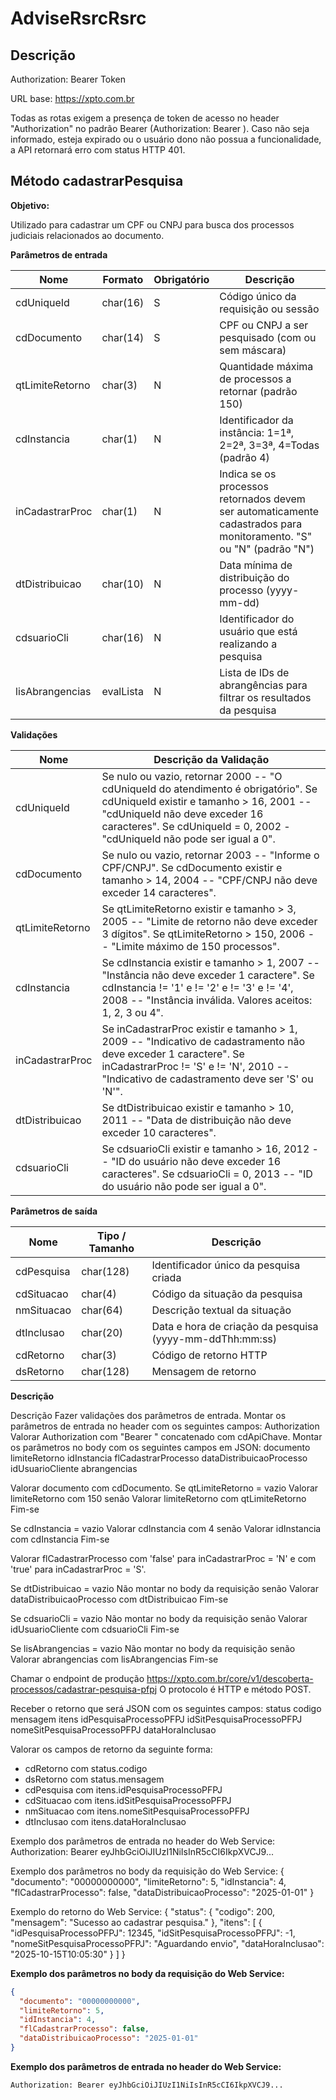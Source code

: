 # AdviseRsrcRsrc

## Descrição

Authorization: Bearer Token

URL base: https://xpto.com.br

Todas as rotas exigem a presença de token de acesso no header "Authorization" no padrão Bearer (Authorization: Bearer <token>). Caso não seja informado, esteja expirado ou o usuário dono não possua a funcionalidade, a API retornará erro com status HTTP 401.

## Método cadastrarPesquisa

**Objetivo:**

Utilizado para cadastrar um CPF ou CNPJ para busca dos processos judiciais relacionados ao documento.

**Parâmetros de entrada**

| Nome | Formato | Obrigatório | Descrição |
|------|---------|-------------|------------|
| cdUniqueId | char(16) | S | Código único da requisição ou sessão |
| cdDocumento | char(14) | S | CPF ou CNPJ a ser pesquisado (com ou sem máscara) |
| qtLimiteRetorno | char(3) | N | Quantidade máxima de processos a retornar (padrão 150) |
| cdInstancia | char(1) | N | Identificador da instância: 1=1ª, 2=2ª, 3=3ª, 4=Todas (padrão 4) |
| inCadastrarProc | char(1) | N | Indica se os processos retornados devem ser automaticamente cadastrados para monitoramento. "S" ou "N" (padrão "N") |
| dtDistribuicao | char(10) | N | Data mínima de distribuição do processo (yyyy-mm-dd) |
| cdsuarioCli | char(16) | N | Identificador do usuário que está realizando a pesquisa |
| lisAbrangencias | evalLista | N | Lista de IDs de abrangências para filtrar os resultados da pesquisa |

**Validações**

| Nome | Descrição da Validação |
|------|------------------------|
| cdUniqueId | Se nulo ou vazio, retornar 2000 -- "O cdUniqueId do atendimento é obrigatório". Se cdUniqueId existir e tamanho > 16, 2001 -- "cdUniqueId não deve exceder 16 caracteres". Se cdUniqueId = 0, 2002 - "cdUniqueId não pode ser igual a 0". |
| cdDocumento | Se nulo ou vazio, retornar 2003 -- "Informe o CPF/CNPJ". Se cdDocumento existir e tamanho > 14, 2004 -- "CPF/CNPJ não deve exceder 14 caracteres". |
| qtLimiteRetorno | Se qtLimiteRetorno existir e tamanho > 3, 2005 -- "Limite de retorno não deve exceder 3 dígitos". Se qtLimiteRetorno > 150, 2006 -- "Limite máximo de 150 processos". |
| cdInstancia | Se cdInstancia existir e tamanho > 1, 2007 -- "Instância não deve exceder 1 caractere". Se cdInstancia != '1' e != '2' e != '3' e != '4', 2008 -- "Instância inválida. Valores aceitos: 1, 2, 3 ou 4". |
| inCadastrarProc | Se inCadastrarProc existir e tamanho > 1, 2009 -- "Indicativo de cadastramento não deve exceder 1 caractere". Se inCadastrarProc != 'S' e != 'N', 2010 -- "Indicativo de cadastramento deve ser 'S' ou 'N'". |
| dtDistribuicao | Se dtDistribuicao existir e tamanho > 10, 2011 -- "Data de distribuição não deve exceder 10 caracteres". |
| cdsuarioCli | Se cdsuarioCli existir e tamanho > 16, 2012 -- "ID do usuário não deve exceder 16 caracteres". Se cdsuarioCli = 0, 2013 -- "ID do usuário não pode ser igual a 0". |

**Parâmetros de saída**

| Nome | Tipo / Tamanho | Descrição |
|------|----------------|------------|
| cdPesquisa | char(128) | Identificador único da pesquisa criada |
| cdSituacao | char(4) | Código da situação da pesquisa |
| nmSituacao | char(64) | Descrição textual da situação |
| dtInclusao | char(20) | Data e hora de criação da pesquisa (yyyy-mm-ddThh:mm:ss) |
| cdRetorno | char(3) | Código de retorno HTTP |
| dsRetorno | char(128) | Mensagem de retorno |

**Descrição**

Descrição
Fazer validações dos parâmetros de entrada.
Montar os parâmetros de entrada no header com os seguintes campos:
Authorization
Valorar Authorization com "Bearer " concatenado com cdApiChave.
Montar os parâmetros no body com os seguintes campos em JSON:
documento
limiteRetorno
idInstancia
flCadastrarProcesso
dataDistribuicaoProcesso
idUsuarioCliente
abrangencias

Valorar documento com cdDocumento.
Se qtLimiteRetorno = vazio
    Valorar limiteRetorno com 150
senão
    Valorar limiteRetorno com qtLimiteRetorno
Fim-se

Se cdInstancia = vazio
    Valorar cdInstancia com 4
senão
    Valorar idInstancia com cdInstancia
Fim-se

Valorar flCadastrarProcesso com 'false' para inCadastrarProc = 'N' e com 'true' para inCadastrarProc = 'S'.

Se dtDistribuicao = vazio
    Não montar no body da requisição
senão
    Valorar dataDistribuicaoProcesso com dtDistribuicao
Fim-se

Se cdsuarioCli = vazio
    Não montar no body da requisição
senão
    Valorar idUsuarioCliente com cdsuarioCli
Fim-se

Se lisAbrangencias = vazio
    Não montar no body da requisição
senão
    Valorar abrangencias com lisAbrangencias
Fim-se

Chamar o endpoint de produção https://xpto.com.br/core/v1/descoberta-processos/cadastrar-pesquisa-pfpj
O protocolo é HTTP e método POST.

Receber o retorno que será JSON com os seguintes campos:
status
    codigo
    mensagem
itens
    idPesquisaProcessoPFPJ
    idSitPesquisaProcessoPFPJ
    nomeSitPesquisaProcessoPFPJ
    dataHoraInclusao

Valorar os campos de retorno da seguinte forma:
 - cdRetorno com status.codigo
 - dsRetorno com status.mensagem
 - cdPesquisa com itens.idPesquisaProcessoPFPJ
 - cdSituacao com itens.idSitPesquisaProcessoPFPJ
 - nmSituacao com itens.nomeSitPesquisaProcessoPFPJ
 - dtInclusao com itens.dataHoraInclusao

Exemplo dos parâmetros de entrada no header do Web Service:
Authorization: Bearer eyJhbGciOiJIUzI1NiIsInR5cCI6IkpXVCJ9...

Exemplo dos parâmetros no body da requisição do Web Service:
{
  "documento": "00000000000",
  "limiteRetorno": 5,
  "idInstancia": 4,
  "flCadastrarProcesso": false,
  "dataDistribuicaoProcesso": "2025-01-01"
}

Exemplo do retorno do Web Service:
{
  "status": {
    "codigo": 200,
    "mensagem": "Sucesso ao cadastrar pesquisa."
  },
  "itens": [
    {
      "idPesquisaProcessoPFPJ": 12345,
      "idSitPesquisaProcessoPFPJ": -1,
      "nomeSitPesquisaProcessoPFPJ": "Aguardando envio",
      "dataHoraInclusao": "2025-10-15T10:05:30"
    }
  ]
}

**Exemplo dos parâmetros no body da requisição do Web Service:**

```json
{
  "documento": "00000000000",
  "limiteRetorno": 5,
  "idInstancia": 4,
  "flCadastrarProcesso": false,
  "dataDistribuicaoProcesso": "2025-01-01"
}
```

**Exemplo dos parâmetros de entrada no header do Web Service:**

```
Authorization: Bearer eyJhbGciOiJIUzI1NiIsInR5cCI6IkpXVCJ9...
```

